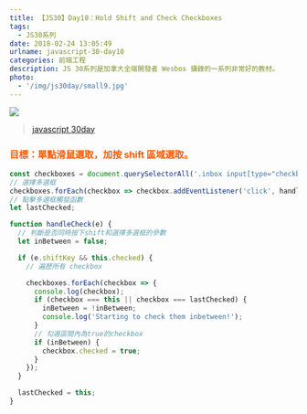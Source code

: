 ```yaml
---
title: 【JS30】Day10：Hold Shift and Check Checkboxes
tags:
  - JS30系列
date: 2018-02-24 13:05:49
urlname: javascript-30-day10
categories: 前端工程
description: JS 30系列是加拿大全端開發者 Wesbos 攝錄的一系列非常好的教材。
photo:
  - '/img/js30day/small9.jpg'
---
```


![](/img/js30day/small.jpg)

> [javascript 30day](https://javascript30.com/)

<!-- more -->

### <span style="color:#ff5900">目標：單點滑鼠選取，加按 shift 區域選取。</span>

```js
const checkboxes = document.querySelectorAll('.inbox input[type="checkbox"]');
// 選擇多選框
checkboxes.forEach(checkbox => checkbox.addEventListener('click', handleCheck));
// 點擊多選框觸發函數
let lastChecked;

function handleCheck(e) {
  // 判斷是否同時按下shift和選擇多選框的參數
  let inBetween = false;

  if (e.shiftKey && this.checked) {
    // 遍歷所有 checkbox

    checkboxes.forEach(checkbox => {
      console.log(checkbox);
      if (checkbox === this || checkbox === lastChecked) {
        inBetween = !inBetween;
        console.log('Starting to check them inbetween!');
      }
      // 勾選區間內為true的checkbox
      if (inBetween) {
        checkbox.checked = true;
      }
    });
  }

  lastChecked = this;
}
```
